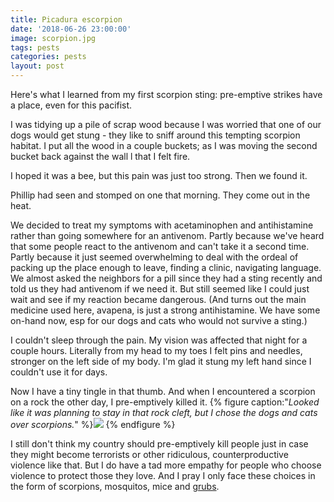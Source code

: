 ```yaml
---
title: Picadura escorpion
date: '2018-06-26 23:00:00'
image: scorpion.jpg
tags: pests
categories: pests
layout: post
---
```


Here's what I learned from my first scorpion sting: pre-emptive strikes have a place, even for this pacifist. 

I was tidying up a pile of scrap wood because I was worried that one of our dogs would get stung - they like to sniff around this tempting scorpion habitat. I put all the wood in a couple buckets; as I was moving the second bucket back against the wall l that I felt fire.

I hoped it was a bee, but this pain was just too strong. Then we found it.

Phillip had seen and stomped on one that morning. They come out in the heat.

We decided to treat my symptoms with acetaminophen and antihistamine rather than going somewhere for an antivenom. Partly because we've heard that some people react to the antivenom and can't take it a second time. Partly because it just seemed overwhelming to deal with the ordeal of packing up the place enough to leave, finding a clinic, navigating language. We almost asked the neighbors for a pill since they had a sting recently and told us they had antivenom if we need it. But still seemed like I could just wait and see if my reaction became dangerous. (And turns out the main medicine used here, avapena, is just a strong antihistamine. We have some on-hand now, esp for our dogs and cats who would not survive a sting.)

I couldn't sleep through the pain. My vision was affected that night for a couple hours. Literally from my head to my toes I felt pins and needles, stronger on the left side of my body. I'm glad it stung my left hand since I couldn't use it for days.

Now I have a tiny tingle in that thumb. And when I encountered a scorpion on a rock the other day, I pre-emptively killed it.
{% figure caption:"*Looked like it was planning to stay in that rock cleft, but I chose the dogs and cats over scorpions.*" %}![](
https://lh3.googleusercontent.com/lIUvStah0BNODKDd4Htc12ns18Ho9xqm3cJpmAnNIOxbGQVM41SaZJQTK6c1OX9cBuxLdjwziyfLvjcENO2PT1jXTcb9iOMk_a24p3VZP8wlW3Tvz06lTcltCAIG3qSsz1QDBJeIhIlloa38HS69tsg-i__6CG9yW0YrG2Spp1TVZ8zg2KizbJy_9sBsbO_LoUymKHIE_6ruBfpfgFAlVnmzc8MNEA8rxP6DbUQdknph1NYdl6f26u0SrWyS6inugs3WwWxMrYTxH95g2AjUgSh5_Gu86CXBf9sGuHM42wwHB8pzZkF4vTkdZ8M4QPbLecwA7e8lu8PJryzzqucEjQ3HhRLu2iKMdRpporzIyhHG8WXhz3GlihsHPpxJFuDjTXVzFFqlbbc5Gak-B1z_y9CjSMsgp6iIw6NVQTIa0ZFZaqwxXqAkM9TGtUCXretXuLQGMpKktv1hXVmcHnNR5Tgy577dzqggf4E5jfoPoIob5pvDnGBQQ0jruH3pLntOQ9CqL6slKJGERu5336RpHE0LNdcBn-4kG8m7zi9wgPQ-XH6Cz5dEBt2F3mzpeFzlGOjMp6Tz1guW3Perd8aaVQW8SfyFKex5TAd7jYuP=w798-h586-no)
{% endfigure %}

I still don't think my country should pre-emptively kill people just in case they might become terrorists or other ridiculous, counterproductive violence like that. But I do have a tad more empathy for people who choose violence to protect those they love. And I pray I only face these choices in the form of scorpions, mosquitos, mice and [grubs](https://reverdecer.annalisagross.com/2018/06/24/gallinas-aqui/).